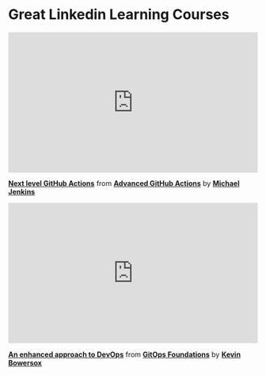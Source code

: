 <h1>Great Linkedin Learning Courses</h1>

<div style="position:relative;height:0;padding-bottom:56.25%"><iframe width="640" height="360" src="https://www.linkedin.com/learning/embed/advanced-github-actions/next-level-github-actions?autoplay=false&claim=AQGgdfl1raz5SAAAAYUNaaPUKsg60FHO98tGT-wkH42Tww8AR5nuYFFq2X3oIUWLFBq38QH_cz8b7y8bPtPocATcWJGjfKlQw_MPQeE7kfMkVt5OdKN6LMiJ4dwcl55lq3WO_a9kZDEcyBCbGG_VlddredgXgCrFEglu2gl9F8bdSJaLGNXxQKDZSlmhaXvTKQBgq5WqTyQd8PgBlKov65qDEW2_uvdiAf4mkfRrR5M7wt0MOIfMtE4S3-CQB0dXFWMqy-wmLSqpTeE-vUgyovOgNWlp4hO2Y4r2lJoSdcn80yy8tfxHl2_m02PUzYzb8c0DWHupRx5Wg0AQu2VUhaWx5dkVTVFlFvD0c0gUdOTm2SHVXXMscmjOz0tmq72JbYl_g32TRoOa7nCivAF9W8SxNtOZw1jTnBTSFceHESSX-G4i8Ke6SA4txza2xkkeiNv4mbsPB6PFv2xr4cp6dpTMZI-Zjoj6exeDLYMQnBEf_tbHQj8f1vUHI-xWo2I-P3sUhrHPv-b3KTGYplbpn7iJt0JO7w5hm3jI2V6OyYo5ZVSuhjc0ZPSVbn5jH-ojppfQmKDH0u8xCWx2xjUF6K-58jhA3JQQsQEueebqAQbt8izEGtnohkdgbaJdG-S28jIxkFKs8Jin3xlnn3ENk6ZkwwRgSylJQSEfce9hr2bLw_PBd0Q1eJh11wQ-KrO0cOPnHotpZCILhygNd7cVKHXcJ5rViASDjAZxP1j7dA8_cb5-YRUnXAwr4PNzL0GE8m33A330KUAA0tjwcBZVdQblSzEpegUYuvmS4p3G8yT0Whj08ZT0krpUHVgiNjD_-4hh05gh9_6n3Uoh4kjQEsS6L5nainrUz-Rxn-ro7hzgjSSzuIXGvL1RIoP9aUHEQocuZkXT7gTAV_XIpwjGa6Ly0I8Z7dr7jKvFFaYui9eJv4MxMAkDH5NDQvdGrbmUDJy27h8x98gCW0rAT6WZQqnGL6l6MHFDv5ScZS4UaoSxW0vOP9wwB2LH0QIPzJhrIuWQAVfefPDexa9G-11x835TB66b4r8AymYujPpn0nY8uBSy1nN0HSDKZ6Y-lAvGdSqIM6ftaYYoyCnGuIWYVMQW36Z-fy286d9TaWrowR9ECtF90jH07Z13b5ErulNJ0XKezqq2MZ5ae1Xbc3eMkpVfTqaO6z7UDcY&lipi=urn%3Ali%3Apage%3Ad_learning_content%3BAXHu02JJS62eOHCRkYoThA%3D%3D&licu" mozallowfullscreen="true" webkitallowfullscreen="true" allowfullscreen="true" frameborder="0" style="position:absolute;width:100%;height:100%;left:0"></iframe></div><p><strong><a href="https://www.linkedin.com/learning/advanced-github-actions/next-level-github-actions?trk=embed_lil">Next level GitHub Actions</a></strong> from <strong><a href="https://www.linkedin.com/learning/advanced-github-actions?trk=embed_lil">Advanced GitHub Actions</a></strong> by <strong><a href="https://www.linkedin.com/learning/instructors/michael-jenkins?trk=embed_lil">Michael Jenkins</a></strong></p>

<div style="position:relative;height:0;padding-bottom:56.25%"><iframe width="640" height="360" src="https://www.linkedin.com/learning/embed/gitops-foundations/an-enhanced-approach-to-devops?autoplay=false&claim=AQH0kvjlkC9R9AAAAYUROVEOMEPOIFP4ObmlbuIg4HIhC19BbYnHaJcZ9rhdfQvshW8EQvhYTqoOsT6_-pgOnhvzX_PISlv19P2gDFGMrSHPB3ljSSAqoMP8XCSHdYGZ9bF9BRS4owb9j-gC4Tj4fVfKJGHHRrrJY6VJmnTm3PP1B2jlhTAu6ActMuvrmsz_Reu7FSZP4vgbbJSCCZMqIX-PwP-DMFOzU1QtsRpex3NA5rJuVSXdDo-0jz0l9oXJdj5Xa1zU_zymU9JY_ZR8_zVsrQFc-RJzf2yZoIHWOEswU83pQb8VJD_z2gPESMixzkn7fYRjE3PW5MUa6UrXXVpay7v67nNIuaDtw2cONUxVJ2P6Q8gqii3B76PZ1aShxtXtc8S8sMPFulsczrTuN9IF2PWFfByMINWMtVwE3rQDrxQeWsKehzvCKaPUH9W_2tBUNkMRsON-zQMHUimNzTspWjGCF4iA2nUwf-Tm_AkGyBSNvxgGl-0g7-DQbDhBsm_wq16IPRC3r8nbIjbkirpBw5ja_jK-Tc78xje7_bHaG82bThotpHGobmsnMUWfjSKy8-moIV6EGf_JY2kjDT21yxlYrmUSDNKdUJoX-L-Iouc0kgVl6gbOxXPPkhxRPPYioEy2FE4aqvOvgXKzP8cTf8E5JOT_g8Vy51wy6EHbnZB2ymTmWItKlokJRkCm6PEy-cA_E6ropg-xK5ZCFQPdXWuemRhDsNk9FttjcoxQH51h6bdmxVYbd863C5_BbqTUarli8GynSkmfNYb0FBVFAb88AqeKI_qewXOBGBUsHWUyZ_xyhuxXaOcs55E_tEGxC1pPZ229ZAUoGN-UTJ185uQXaZhBkgx2Nz6mMv56YMU10mXhxw4Fclk2f70ImHpFlHuITh36y6repxjbcdg1eGIQw32gwJHh6AIWfQQplURahqbGPNPNClPD_EkkO0OjUWKM9s0cKZOR_8xe83hD8vFhlqgWgTStq-74necil7BnfNdq5nWz2ZV1LKh6lvsU6HhS-cbRRuG3ALoWVjU4ZypenmftTJwXajPCRxUlt_tEgIrA-OkjuHmt6NVaPt9iG7HS5i-LSv98Ui1LY6-1adq6C8b5wINj0B7kYOid_MIyUgVJ5OHiNy0ijqCMhG3xoGoWcNkpfgiZcgFhtCLUEEKE_OKf9HI&lipi=urn%3Ali%3Apage%3Ad_learning_content%3Bq6dshzGPTraVtqAFbpg35A%3D%3D&licu" mozallowfullscreen="true" webkitallowfullscreen="true" allowfullscreen="true" frameborder="0" style="position:absolute;width:100%;height:100%;left:0"></iframe></div><p><strong><a href="https://www.linkedin.com/learning/gitops-foundations/an-enhanced-approach-to-devops?trk=embed_lil">An enhanced approach to DevOps</a></strong> from <strong><a href="https://www.linkedin.com/learning/gitops-foundations?trk=embed_lil">GitOps Foundations</a></strong> by <strong><a href="https://www.linkedin.com/learning/instructors/kevin-bowersox?trk=embed_lil">Kevin Bowersox</a></strong></p>